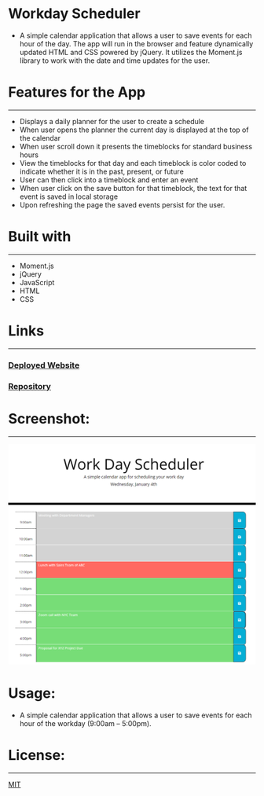 # Workday Scheduler
-	A simple calendar application that allows a user to save events for each hour of the day. The app will run in the browser and feature dynamically updated HTML and CSS powered by jQuery. It utilizes the Moment.js library to work with the date and time updates for the user. 

# Features for the App 
-----------------------------------------------------------------------  
-	Displays a daily planner for the user to create a schedule
-	When user opens the planner the current day is displayed at the top of the calendar
-	When user scroll down it presents the  timeblocks for standard business hours
-	View the timeblocks for that day and each timeblock is color coded to indicate whether it is in the past, present, or future
-	User can then click into a timeblock and enter an event
-	When user click on the save button for that timeblock, the text for that event is saved in local storage
-	Upon  refreshing the page the saved events persist for the user.

# Built with
-----------------------------------------------------------------------
-	Moment.js
-	jQuery
-	JavaScript
-	HTML  
-	CSS 


# Links
-----------------------------------------------------------------------
### [ Deployed Website](https://micky-ad.github.io/Work-Day-Scheduler/)
### [Repository](https://github.com/Micky-Ad/Work-Day-Scheduler)


# Screenshot:
----------------------------------------------------------------------

 ![alt text](Assets/Images/ScreenshotSample1.PNG)

# Usage:
-	A simple calendar application that allows a user to save events for each hour of the workday (9:00am – 5:00pm).

# License:
-----------------------------------------------------------------------
[MIT](https://choosealicense.com/licenses/mit/)








